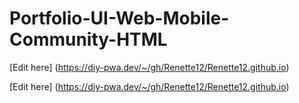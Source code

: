 # Portfolio-UI-Web-Mobile-Community-HTML

[Edit here] (https://diy-pwa.dev/~/gh/Renette12/Renette12.github.io)

[Edit here] (https://diy-pwa.dev/~/gh/Renette12/Renette12.github.io)
